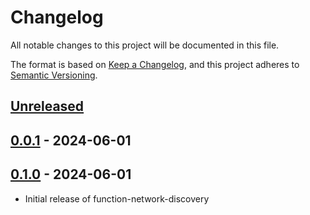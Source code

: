 # Changelog

All notable changes to this project will be documented in this file.

The format is based on [Keep a Changelog](https://keepachangelog.com/en/1.0.0/),
and this project adheres to [Semantic Versioning](https://semver.org/spec/v2.0.0.html).

## [Unreleased]

## [0.0.1] - 2024-06-01

## [0.1.0] - 2024-06-01

- Initial release of function-network-discovery

[Unreleased]: https://github.com/giantswarm/crossplane-fn-network-discovery/compare/v0.0.1...HEAD
[0.0.1]: https://github.com/giantswarm/crossplane-fn-network-discovery/compare/v0.1.0...v0.0.1
[0.1.0]: https://github.com/giantswarm/crossplane-fn-network-discovery/releases/tag/v0.1.0
